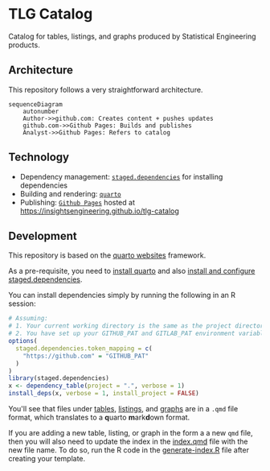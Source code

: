# TLG Catalog

Catalog for tables, listings, and graphs produced by Statistical Engineering products.

## Architecture

This repository follows a very straightforward architecture.

``` mermaid
sequenceDiagram
    autonumber
    Author->>github.com: Creates content + pushes updates
    github.com->>Github Pages: Builds and publishes
    Analyst->>Github Pages: Refers to catalog
```

## Technology

- Dependency management: [`staged.dependencies`](https://openpharma.github.io/staged.dependencies/) for installing dependencies
- Building and rendering: [`quarto`](https://quarto.org/)
- Publishing: [`Github Pages`](https://pages.github.com/) hosted at <https://insightsengineering.github.io/tlg-catalog>

## Development

This repository is based on the [quarto websites](https://quarto.org/docs/websites/) framework.

As a pre-requisite, you need to [install quarto](https://quarto.org/docs/get-started/) and also [install and configure staged.dependencies](https://github.com/openpharma/staged.dependencies#usage).

You can install dependencies simply by running the following in an R session:

``` r
# Assuming:
# 1. Your current working directory is the same as the project directory
# 2. You have set up your GITHUB_PAT and GITLAB_PAT environment variables
options(
  staged.dependencies.token_mapping = c(
    "https://github.com" = "GITHUB_PAT"
  )
)
library(staged.dependencies)
x <- dependency_table(project = ".", verbose = 1)
install_deps(x, verbose = 1, install_project = FALSE)
```

You'll see that files under [tables](tables), [listings](listings), and [graphs](graphs) are in a `.qmd` file format, which translates to a **q**uarto **m**ark**d**own format.

If you are adding a new table, listing, or graph in the form a a new `qmd` file, then you will also need to update the index in the [index.qmd](index.qmd) file with the new file name.
To do so, run the R code in the [generate-index.R](generate-index.R) file after creating your template.
